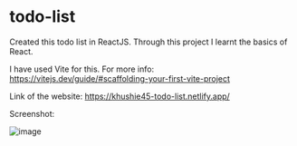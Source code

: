 # todo-list

Created this todo list in ReactJS.
Through this project I learnt the basics of React.

I have used Vite for this. For more info: https://vitejs.dev/guide/#scaffolding-your-first-vite-project

Link of the website: https://khushie45-todo-list.netlify.app/

Screenshot:

![image](https://github.com/khushie45/todo-list/assets/77206916/37c5e505-7653-449f-ae54-4b2a6de65380)
